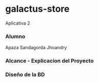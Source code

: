 # galactus-store
Aplicativa 2

### Alumno
Apaza Sandagorda Jhoandry


### Alcance - Explicacion del Proyecto


### Diseño de la BD


